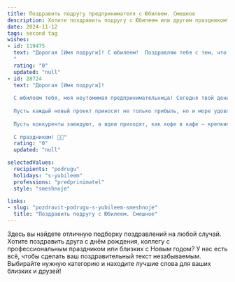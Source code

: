 ```yaml
---
title: Поздравить подругу предпринимателя с Юбилеем. Смешное
description: Хотите поздравить подругу с Юбилеем или другим праздником? Наш ИИ создаст незабываемое поздравление, а вы обязательно выделитесь среди других.  
date: 2024-11-12
tags: second tag
wishes:
- id: 119475
  text: "Дорогая [Имя подруги]! С юбилеем!  Поздравляю тебя с тем, что ты не только успешно покоряешь вершины бизнеса, но и при этом остаёшься такой же потрясающей подругой!  Желаю тебе таких оборотов, что даже  Forbes обзавидуется,  а конкуренты  пусть завидуют молча,  закусив  своей собственной невыполненной бизнес-планом!  Пусть твой  кошелек  всегда  будет  полным,  а  жизнь  —  яркой и  веселой, как  финансовый  отчет  после  успешной  сделки!  С днём рождения!
  "
  rating: "0"
  updated: "null"
- id: 28724
  text: "Дорогая [Имя подруги]!
  
  С юбилеем тебя, моя неутомимая предпринимательница! Сегодня твой день, когда ты можешь разгуляться не только в бизнесе, но и на празднике. Желаю, чтобы твой жизненный баланс был похож на умудрённую бизнес-идею: доходы — от счастья, а расходы — на улыбки!
  
  Пусть каждый новый проект приносит не только прибыль, но и море удовольствия. Если бы ты открыла магазин смеха, то он бы не закрылся ни на одну минуту, потому что твой юмор — это тот самый \"бренд\", который привлекает всех!
  
  Пусть конкуренты завидуют, а идеи приходят, как кофе в кафе — крепкие и бодрящие! Желаю тебе удачи в делах, гармонии в жизни и, конечно, чтобы твой кошелек всегда был полон твердой валюты!
  
  С праздником! 🍾✨"
  rating: "0"
  updated: "null"

selectedValues:
  recipients: "podrugu"
  holidays: "s-yubileem"
  professions: "predprinimatel"
  style: "smeshnoje"

links:
- slug: "pozdravit-podrugu-s-yubileem-smeshnoje"
  title: "Поздравить подругу с Юбилеем. Смешное"
---
```


Здесь вы найдете отличную подборку поздравлений на любой случай.
Хотите поздравить друга с днём рождения, коллегу с профессиональным праздником или близких с Новым годом? У нас есть всё, чтобы сделать ваш поздравительный текст незабываемым. Выбирайте нужную категорию и находите лучшие слова для ваших близких и друзей!

